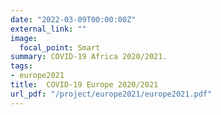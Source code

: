 ```yaml
---
date: "2022-03-09T00:00:00Z"
external_link: ""
image:
  focal_point: Smart
summary: COVID-19 Africa 2020/2021. 
tags:
- europe2021
title:  COVID-19 Europe 2020/2021
url_pdf: "/project/europe2021/europe2021.pdf"
---
```

